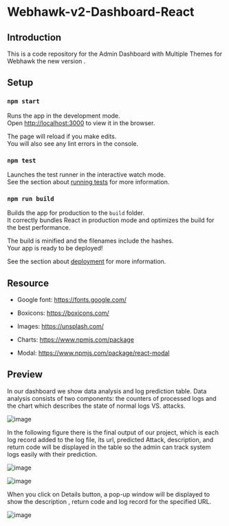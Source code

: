 # Webhawk-v2-Dashboard-React

## Introduction
This is a code repository for the Admin Dashboard with Multiple Themes for Webhawk the new version .


## Setup

### `npm start`

Runs the app in the development mode.\
Open [http://localhost:3000](http://localhost:3000) to view it in the browser.

The page will reload if you make edits.\
You will also see any lint errors in the console.

### `npm test`

Launches the test runner in the interactive watch mode.\
See the section about [running tests](https://facebook.github.io/create-react-app/docs/running-tests) for more information.

### `npm run build`

Builds the app for production to the `build` folder.\
It correctly bundles React in production mode and optimizes the build for the best performance.

The build is minified and the filenames include the hashes.\
Your app is ready to be deployed!

See the section about [deployment](https://facebook.github.io/create-react-app/docs/deployment) for more information.


## Resource

- Google font: https://fonts.google.com/

- Boxicons: https://boxicons.com/

- Images: https://unsplash.com/

- Charts: https://www.npmjs.com/package

- Modal: https://www.npmjs.com/package/react-modal

## Preview

In our dashboard we show data analysis and log prediction table. Data analysis consists of two components: 
the counters of processed logs and the chart which describes the state of normal logs VS. attacks.

![image](https://user-images.githubusercontent.com/27232943/184014689-3871c998-6513-4181-993a-b2f7ced6b150.png)



In the following figure there is the final output of our project, which is each log record added to the log file, its url, predicted Attack, 
description, and return code will be displayed in the table so the admin can track system logs easily with their prediction.

![image](https://user-images.githubusercontent.com/27232943/184014924-ae582b50-a70a-4227-a2e2-323686e22244.png)


![image](https://user-images.githubusercontent.com/27232943/184015283-fcdb3e9f-5538-4d77-8d82-dd29fe467ba7.png)

When you click on Details button, a pop-up window will be displayed to show the description , return code and log record for the specified URL.

![image](https://user-images.githubusercontent.com/27232943/184015773-3f4b09fd-ca2d-45fc-b139-259971586077.png)






